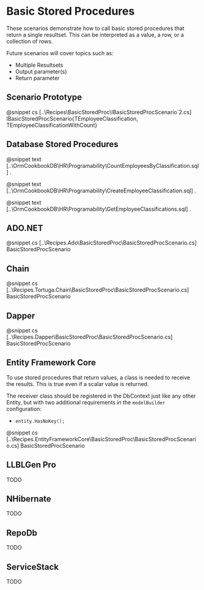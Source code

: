 ﻿# Basic Stored Procedures

These scenarios demonstrate how to call basic stored procedures that return a single resultset. This can be interpreted as a value, a row, or a collection of rows. 

Future scenarios will cover topics such as:

* Multiple Resultsets
* Output parameter(s)
* Return parameter

## Scenario Prototype

@snippet cs [..\Recipes\BasicStoredProc\IBasicStoredProcScenario`2.cs] IBasicStoredProcScenario{TEmployeeClassification, TEmployeeClassificationWithCount}

## Database Stored Procedures

@snippet text [..\OrmCookbookDB\HR\Programability\CountEmployeesByClassification.sql] .

@snippet text [..\OrmCookbookDB\HR\Programability\CreateEmployeeClassification.sql] .

@snippet text [..\OrmCookbookDB\HR\Programability\GetEmployeeClassifications.sql] .

## ADO.NET

@snippet cs [..\Recipes.Ado\BasicStoredProc\BasicStoredProcScenario.cs] BasicStoredProcScenario

## Chain

@snippet cs [..\Recipes.Tortuga.Chain\BasicStoredProc\BasicStoredProcScenario.cs] BasicStoredProcScenario

## Dapper

@snippet cs [..\Recipes.Dapper\BasicStoredProc\BasicStoredProcScenario.cs] BasicStoredProcScenario

## Entity Framework Core

To use stored procedures that return values, a class is needed to receive the results. This is true even if a scalar value is returned.

The receiver class should be registered in the DbContext just like any other Entity, but with two additional requirements in the `modelBuilder` configuration:

* `entity.HasNoKey();`

@snippet cs [..\Recipes.EntityFrameworkCore\BasicStoredProc\BasicStoredProcScenario.cs] BasicStoredProcScenario

## LLBLGen Pro 

TODO

## NHibernate

TODO

## RepoDb

TODO

## ServiceStack

TODO
